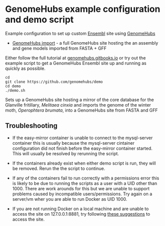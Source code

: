 # GenomeHubs example configuration and demo script

Example configuration to set up custom [Ensembl](http://ensembl.org) site using [GenomeHubs](http://genomehubs.org)

- [GenomeHubs import](genomehubs-import) - a full GenomeHubs site hosting the
  an assembly and gene models imported from FASTA + GFF

Either follow the full tutorial at [genomehubs.gitbooks.io](https://genomehubs.gitbooks.io/genomehubs) or
try out the example script to get a GenomeHubs Ensembl site up and running as quickly as
possible.

```
cd
git clone https://github.com/genomehubs/demo
cd demo
./demo.sh 
```

Sets up a GenomeHubs site hosting a mirror of the core database for the Glanville fritillary, *Melitaea cinxia*
and imports the genome of the winter moth, *Operophtera brumata*, into a GenomeHubs site from FASTA and GFF

## Troubleshooting

- If the easy-mirror container is unable to connect to the mysql-server container this is usually
  because the mysql-server cintainer configuration did not finish before the easy-mirror container
  started. This will usually be resolved by rerunning the script.

- If the containers already exist when either demo script is run, they will be removed. Rerun the
  the script to continue.

- If any of the containers fail to run correctly with a permissions error this is likely to be
  due to running the scripts as a user with a UID other than 1000. There are work arounds for this
  but we are unable to support problems caused by incompatible users/permissions. Try again on a
  server/vm wher you are able to run Docker as UID 1000.

- If you are not running Docker on a local machine and are unable to access the site on 127.0.0.1:8881,
  try following [these suggestions](https://genomehubs.gitbooks.io/genomehubs/content/demo.html)
  to access the site.

